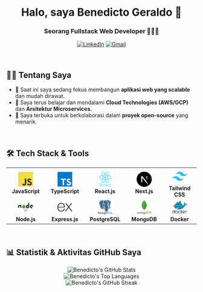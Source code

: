 
<h1 align="center">Halo, saya Benedicto Geraldo 👋</h1>
<h3 align="center">Seorang Fullstack Web Developer 🚀👨‍💻</h3>

<p align="center">
  <a href="https://linkedin.com/in/[NAMA_PENGGUNA_LINKEDIN]" target="blank"><img src="https://img.shields.io/badge/LinkedIn-0077B5?style=for-the-badge&logo=linkedin&logoColor=white" alt="LinkedIn"/></a>
  <a href="mailto:[ALAMAT_EMAIL_ANDA]"><img src="https://img.shields.io/badge/Gmail-D14836?style=for-the-badge&logo=gmail&logoColor=white" alt="Gmail"/></a>
</p>

<br>

## 👨‍💻 Tentang Saya

- 🔭 Saat ini saya sedang fokus membangun **aplikasi web yang scalable** dan mudah dirawat.
- 🌱 Saya terus belajar dan mendalami **Cloud Technologies (AWS/GCP)** dan **Arsitektur Microservices**.
- 👯 Saya terbuka untuk berkolaborasi dalam **proyek open-source** yang menarik.

<br>

## 🛠️ Tech Stack & Tools

<table>
  <tr>
    <td align="center" width="150">
      <img src="https://raw.githubusercontent.com/devicons/devicon/master/icons/javascript/javascript-original.svg" width="40" height="40" alt="JavaScript" />
      <br><strong>JavaScript</strong>
    </td>
    <td align="center" width="150">
      <img src="https://raw.githubusercontent.com/devicons/devicon/master/icons/typescript/typescript-original.svg" width="40" height="40" alt="TypeScript" />
      <br><strong>TypeScript</strong>
    </td>
    <td align="center" width="150">
      <img src="https://raw.githubusercontent.com/devicons/devicon/master/icons/react/react-original-wordmark.svg" width="40" height="40" alt="React" />
      <br><strong>React.js</strong>
    </td>
    <td align="center" width="150">
      <img src="https://raw.githubusercontent.com/devicons/devicon/master/icons/nextjs/nextjs-original.svg" width="40" height="40" alt="Next JS" />
      <br><strong>Next.js</strong>
    </td>
    <td align="center" width="150">
      <img src="https://raw.githubusercontent.com/devicons/devicon/master/icons/tailwindcss/tailwindcss-plain.svg" width="40" height="40" alt="Tailwind CSS" />
      <br><strong>Tailwind CSS</strong>
    </td>
  </tr>
  <tr>
    <td align="center" width="150">
      <img src="https://raw.githubusercontent.com/devicons/devicon/master/icons/nodejs/nodejs-original-wordmark.svg" width="40" height="40" alt="Node.js" />
      <br><strong>Node.js</strong>
    </td>
    <td align="center" width="150">
      <img src="https://raw.githubusercontent.com/devicons/devicon/master/icons/express/express-original.svg" width="40" height="40" alt="Express" />
      <br><strong>Express.js</strong>
    </td>
    <td align="center" width="150">
      <img src="https://raw.githubusercontent.com/devicons/devicon/master/icons/postgresql/postgresql-original-wordmark.svg" width="40" height="40" alt="PostgreSQL" />
      <br><strong>PostgreSQL</strong>
    </td>
    <td align="center" width="150">
      <img src="https://raw.githubusercontent.com/devicons/devicon/master/icons/mongodb/mongodb-original-wordmark.svg" width="40" height="40" alt="MongoDB" />
      <br><strong>MongoDB</strong>
    </td>
    <td align="center" width="150">
      <img src="https://raw.githubusercontent.com/devicons/devicon/master/icons/docker/docker-original-wordmark.svg" width="40" height="40" alt="Docker" />
      <br><strong>Docker</strong>
    </td>
  </tr>
</table>

<br>

## 📊 Statistik & Aktivitas GitHub Saya

<p align="center">
  <img src="https://github-readme-stats.vercel.app/api?username=BenedictoGeraldo&show_icons=true&theme=merko&include_all_commits=true&count_private=true" alt="Benedicto's GitHub Stats"/>
  <br/>
  <img src="https://github-readme-stats.vercel.app/api/top-langs/?username=BenedictoGeraldo&layout=compact&langs_count=8&theme=merko" alt="Benedicto's Top Languages"/>
  <br/>
  <img src="https://github-readme-streak-stats.herokuapp.com/?user=BenedictoGeraldo&theme=merko" alt="Benedicto's GitHub Streak"/>
</p>
